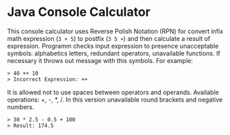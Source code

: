 # Java Console Calculator

This console calculator uses Reverse Polish Notation (RPN) for convert infix math expression (`3 + 5`) to postfix (`3 5 +`)
and then calculate a result of expression. Programm checks input expression to presence unacceptable symbols: 
alphabetics letters, redundant operators, unavailable functions. If necessary it throws out message with this symbols.
For example:
```
> 40 ++ 10
> Incorrect Expression: ++
```

It is allowed not to use spaces between operators and operands. Available operations: +, -, *, /.
In this version unavailable round brackets and negative numbers.
```
> 30 * 2.5 - 0.5 + 100
> Result: 174.5
```
